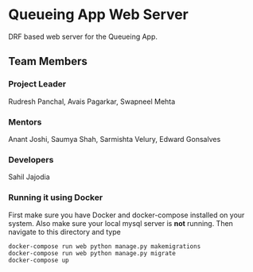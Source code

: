# Queueing App Web Server
DRF based web server for the Queueing App.

## Team Members
### Project Leader
Rudresh Panchal, Avais Pagarkar, Swapneel Mehta

### Mentors
Anant Joshi, Saumya Shah, Sarmishta Velury, Edward Gonsalves

### Developers
Sahil Jajodia


### Running it using Docker
First make sure you have Docker and docker-compose installed on your system.
Also make sure your local mysql server is **not** running.
Then navigate to this directory and type
```
docker-compose run web python manage.py makemigrations
docker-compose run web python manage.py migrate
docker-compose up
```
